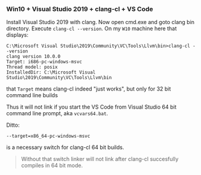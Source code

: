 ### Win10 + Visual Studio 2019 + clang-cl + VS Code

Install Visual Studio 2019 with clang. Now open cmd.exe and goto clang bin directory.
Execute `clang-cl --version`. On my `W10` machine here that displays:

```
C:\Microsoft Visual Studio\2019\Community\VC\Tools\Llvm\bin>clang-cl --version
clang version 10.0.0
Target: i686-pc-windows-msvc
Thread model: posix
InstalledDir: C:\Microsoft Visual Studio\2019\Community\VC\Tools\Llvm\bin
```

that `Target` means clang-cl indeed "just works", but only for 32 bit command line builds


Thus it will not link if you start the VS Code from Visual Studio 64 bit command line prompt, aka `vcvars64.bat`. 

Ditto:

```
--target=x86_64-pc-windows-msvc
```

is a necessary switch for clang-cl 64 bit builds. 

> Without that switch linker will not link after clang-cl succesfully compiles in 64 bit mode.